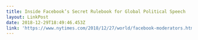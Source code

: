 ```yaml
---
title: Inside Facebook’s Secret Rulebook for Global Political Speech
layout: LinkPost
date: 2018-12-29T18:49:46.453Z
link: 'https://www.nytimes.com/2018/12/27/world/facebook-moderators.html'
---
```


